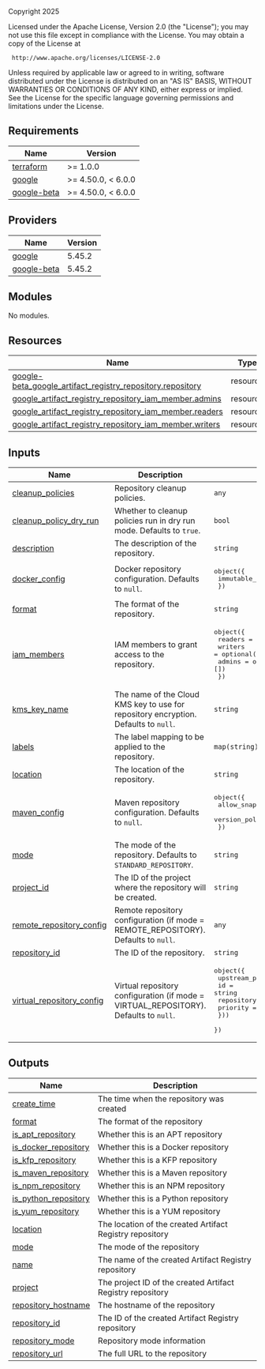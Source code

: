 <!-- BEGIN_TF_DOCS -->
Copyright 2025

Licensed under the Apache License, Version 2.0 (the "License");
you may not use this file except in compliance with the License.
You may obtain a copy of the License at

     http://www.apache.org/licenses/LICENSE-2.0

Unless required by applicable law or agreed to in writing, software
distributed under the License is distributed on an "AS IS" BASIS,
WITHOUT WARRANTIES OR CONDITIONS OF ANY KIND, either express or implied.
See the License for the specific language governing permissions and
limitations under the License.

## Requirements

| Name | Version |
|------|---------|
| <a name="requirement_terraform"></a> [terraform](#requirement\_terraform) | >= 1.0.0 |
| <a name="requirement_google"></a> [google](#requirement\_google) | >= 4.50.0, < 6.0.0 |
| <a name="requirement_google-beta"></a> [google-beta](#requirement\_google-beta) | >= 4.50.0, < 6.0.0 |

## Providers

| Name | Version |
|------|---------|
| <a name="provider_google"></a> [google](#provider\_google) | 5.45.2 |
| <a name="provider_google-beta"></a> [google-beta](#provider\_google-beta) | 5.45.2 |

## Modules

No modules.

## Resources

| Name | Type |
|------|------|
| [google-beta_google_artifact_registry_repository.repository](https://registry.terraform.io/providers/hashicorp/google-beta/latest/docs/resources/google_artifact_registry_repository) | resource |
| [google_artifact_registry_repository_iam_member.admins](https://registry.terraform.io/providers/hashicorp/google/latest/docs/resources/artifact_registry_repository_iam_member) | resource |
| [google_artifact_registry_repository_iam_member.readers](https://registry.terraform.io/providers/hashicorp/google/latest/docs/resources/artifact_registry_repository_iam_member) | resource |
| [google_artifact_registry_repository_iam_member.writers](https://registry.terraform.io/providers/hashicorp/google/latest/docs/resources/artifact_registry_repository_iam_member) | resource |

## Inputs

| Name | Description | Type | Default | Required |
|------|-------------|------|---------|:--------:|
| <a name="input_cleanup_policies"></a> [cleanup\_policies](#input\_cleanup\_policies) | Repository cleanup policies. | `any` | `{}` | no |
| <a name="input_cleanup_policy_dry_run"></a> [cleanup\_policy\_dry\_run](#input\_cleanup\_policy\_dry\_run) | Whether to cleanup policies run in dry run mode. Defaults to `true`. | `bool` | `true` | no |
| <a name="input_description"></a> [description](#input\_description) | The description of the repository. | `string` | `null` | no |
| <a name="input_docker_config"></a> [docker\_config](#input\_docker\_config) | Docker repository configuration. Defaults to `null`. | <pre>object({<br/>    immutable_tags = bool<br/>  })</pre> | `null` | no |
| <a name="input_format"></a> [format](#input\_format) | The format of the repository. | `string` | n/a | yes |
| <a name="input_iam_members"></a> [iam\_members](#input\_iam\_members) | IAM members to grant access to the repository. | <pre>object({<br/>    readers = optional(list(string), [])<br/>    writers = optional(list(string), [])<br/>    admins  = optional(list(string), [])<br/>  })</pre> | `{}` | no |
| <a name="input_kms_key_name"></a> [kms\_key\_name](#input\_kms\_key\_name) | The name of the Cloud KMS key to use for repository encryption. Defaults to `null`. | `string` | `null` | no |
| <a name="input_labels"></a> [labels](#input\_labels) | The label mapping to be applied to the repository. | `map(string)` | `{}` | no |
| <a name="input_location"></a> [location](#input\_location) | The location of the repository. | `string` | n/a | yes |
| <a name="input_maven_config"></a> [maven\_config](#input\_maven\_config) | Maven repository configuration. Defaults to `null`. | <pre>object({<br/>    allow_snapshot_overwrites = bool<br/>    version_policy            = string<br/>  })</pre> | `null` | no |
| <a name="input_mode"></a> [mode](#input\_mode) | The mode of the repository. Defaults to `STANDARD_REPOSITORY`. | `string` | `"STANDARD_REPOSITORY"` | no |
| <a name="input_project_id"></a> [project\_id](#input\_project\_id) | The ID of the project where the repository will be created. | `string` | n/a | yes |
| <a name="input_remote_repository_config"></a> [remote\_repository\_config](#input\_remote\_repository\_config) | Remote repository configuration (if mode = REMOTE\_REPOSITORY). Defaults to `null`. | `any` | `null` | no |
| <a name="input_repository_id"></a> [repository\_id](#input\_repository\_id) | The ID of the repository. | `string` | n/a | yes |
| <a name="input_virtual_repository_config"></a> [virtual\_repository\_config](#input\_virtual\_repository\_config) | Virtual repository configuration (if mode = VIRTUAL\_REPOSITORY). Defaults to `null`. | <pre>object({<br/>    upstream_policies = list(object({<br/>      id         = string<br/>      repository = string<br/>      priority   = number<br/>    }))<br/>  })</pre> | `null` | no |

## Outputs

| Name | Description |
|------|-------------|
| <a name="output_create_time"></a> [create\_time](#output\_create\_time) | The time when the repository was created |
| <a name="output_format"></a> [format](#output\_format) | The format of the repository |
| <a name="output_is_apt_repository"></a> [is\_apt\_repository](#output\_is\_apt\_repository) | Whether this is an APT repository |
| <a name="output_is_docker_repository"></a> [is\_docker\_repository](#output\_is\_docker\_repository) | Whether this is a Docker repository |
| <a name="output_is_kfp_repository"></a> [is\_kfp\_repository](#output\_is\_kfp\_repository) | Whether this is a KFP repository |
| <a name="output_is_maven_repository"></a> [is\_maven\_repository](#output\_is\_maven\_repository) | Whether this is a Maven repository |
| <a name="output_is_npm_repository"></a> [is\_npm\_repository](#output\_is\_npm\_repository) | Whether this is an NPM repository |
| <a name="output_is_python_repository"></a> [is\_python\_repository](#output\_is\_python\_repository) | Whether this is a Python repository |
| <a name="output_is_yum_repository"></a> [is\_yum\_repository](#output\_is\_yum\_repository) | Whether this is a YUM repository |
| <a name="output_location"></a> [location](#output\_location) | The location of the created Artifact Registry repository |
| <a name="output_mode"></a> [mode](#output\_mode) | The mode of the repository |
| <a name="output_name"></a> [name](#output\_name) | The name of the created Artifact Registry repository |
| <a name="output_project"></a> [project](#output\_project) | The project ID of the created Artifact Registry repository |
| <a name="output_repository_hostname"></a> [repository\_hostname](#output\_repository\_hostname) | The hostname of the repository |
| <a name="output_repository_id"></a> [repository\_id](#output\_repository\_id) | The ID of the created Artifact Registry repository |
| <a name="output_repository_mode"></a> [repository\_mode](#output\_repository\_mode) | Repository mode information |
| <a name="output_repository_url"></a> [repository\_url](#output\_repository\_url) | The full URL to the repository |
<!-- END_TF_DOCS -->
